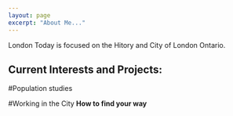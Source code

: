 ```yaml
---
layout: page
excerpt: "About Me..."
---
```


London Today is focused on the Hitory and City of London Ontario. 


## Current Interests and Projects:

#Population studies

#Working in the City
**How to find your way**

